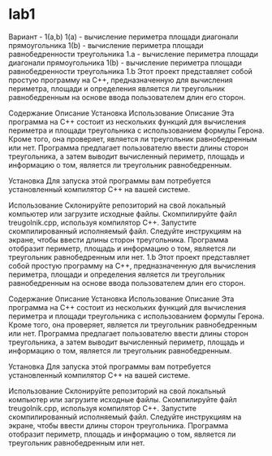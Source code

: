 # lab1
Вариант - 1(a,b)
1(а) - вычисление периметра площади диагонали прямоугольника
1(b) - вычисление периметра площади равнобедренности треугольника
1.а - вычисление периметра площади диагонали прямоугольника 1(b) - вычисление периметра площади равнобедренности треугольника 1.b Этот проект представляет собой простую программу на C++, предназначенную для вычисления периметра, площади и определения является ли треугольник равнобедренным на основе ввода пользователем длин его сторон.

Содержание Описание Установка Использование Описание Эта программа на C++ состоит из нескольких функций для вычисления периметра и площади треугольника с использованием формулы Герона. Кроме того, она проверяет, является ли треугольник равнобедренным или нет. Программа предлагает пользователю ввести длины сторон треугольника, а затем выводит вычисленный периметр, площадь и информацию о том, является ли треугольник равнобедренным.

Установка Для запуска этой программы вам потребуется установленный компилятор C++ на вашей системе.

Использование Склонируйте репозиторий на свой локальный компьютер или загрузите исходные файлы. Скомпилируйте файл treugolnik.cpp, используя компилятор C++. Запустите скомпилированный исполняемый файл. Следуйте инструкциям на экране, чтобы ввести длины сторон треугольника. Программа отобразит периметр, площадь и информацию о том, является ли треугольник равнобедренным или нет.
1.b Этот проект представляет собой простую программу на C++, предназначенную для вычисления периметра, площади и определения является ли треугольник равнобедренным на основе ввода пользователем длин его сторон.

Содержание Описание Установка Использование Описание Эта программа на C++ состоит из нескольких функций для вычисления периметра и площади треугольника с использованием формулы Герона. Кроме того, она проверяет, является ли треугольник равнобедренным или нет. Программа предлагает пользователю ввести длины сторон треугольника, а затем выводит вычисленный периметр, площадь и информацию о том, является ли треугольник равнобедренным.

Установка Для запуска этой программы вам потребуется установленный компилятор C++ на вашей системе.

Использование Склонируйте репозиторий на свой локальный компьютер или загрузите исходные файлы. Скомпилируйте файл treugolnik.cpp, используя компилятор C++. Запустите скомпилированный исполняемый файл. Следуйте инструкциям на экране, чтобы ввести длины сторон треугольника. Программа отобразит периметр, площадь и информацию о том, является ли треугольник равнобедренным или нет.
